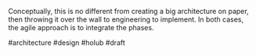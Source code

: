 Conceptually, this is no different from creating a big architecture on paper, then throwing it over the wall to engineering to implement. In both cases, the agile approach is to integrate the phases.

#architecture #design #holub
#draft